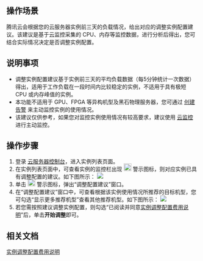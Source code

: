 ## 操作场景
腾讯云会根据您的云服务器实例前三天的负载情况，给出对应的调整实例配置建议。该建议是基于云监控采集的 CPU、内存等监控数据，进行分析后得出，您可结合实际情况决定是否调整实例配置。


## 说明事项
- 调整实例配置建议基于实例前三天的平均负载数据（每5分钟统计一次数据）得出，适用于工作负载在一段时间内比较稳定的实例，不适用于具有极短 CPU 或内存峰值的实例。
- 本功能不适用于 GPU、FPGA 等异构机型及黑石物理服务器，您可通过 [创建告警](https://cloud.tencent.com/document/product/213/5179) 来主动监控实例的使用情况。
- 该建议仅供参考，如果您对监控实例使用情况有较高要求，建议使用 [云监控](https://cloud.tencent.com/document/product/248/13466) 进行主动监控。

## 操作步骤
1. 登录 [云服务器控制台](https://console.cloud.tencent.com/cvm/instance/index?rid=1)，进入实例列表页面。
2. 在实例列表页面中，可查看实例的监控栏出现 <img src="https://main.qcloudimg.com/raw/b966dd0b540ed2caa752be60c0f99230.png" style="margin:-6px 0px" width="20px"> 警示图标，则对应实例已具有调整配置的建议。如下图所示：
![](https://main.qcloudimg.com/raw/9968d2ac775c8dd226a593f0f35f83da.png)
3. 单击 <img src="https://main.qcloudimg.com/raw/b966dd0b540ed2caa752be60c0f99230.png" style="margin:-6px 0px" width="20px"> 警示图标，弹出“调整配置建议”窗口。
4. 在“调整配置建议”窗口中，可查看根据该实例使用情况所推荐的目标机型，您可勾选“显示更多推荐机型”查看其他推荐机型。如下图所示：
![](https://main.qcloudimg.com/raw/ca8ee8b8037540fdb0c5b73fc4cf2017.png)
5. 若您需按照建议调整实例配置，则勾选“已阅读并同意[实例调整配置费用说明](https://cloud.tencent.com/document/product/213/15569)”后，单击**开始调整**即可。

## 相关文档
[实例调整配置费用说明](https://cloud.tencent.com/document/product/213/15569)
